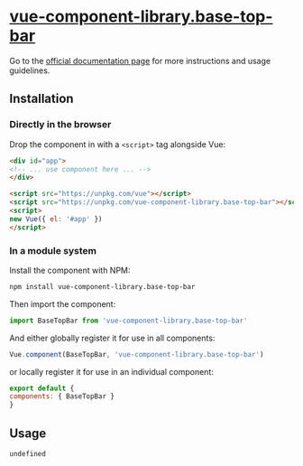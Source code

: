 # [vue-component-library.base-top-bar](https://www.vuecomponentlibrary.com/components/base-top-bar.html)

Go to the [official documentation page](https://www.vuecomponentlibrary.com/components/base-top-bar.html) for more instructions and usage guidelines.

## Installation

### Directly in the browser

Drop the component in with a `<script>` tag alongside Vue:

```html
<div id="app">
<!-- ... use component here ... -->
</div>

<script src="https://unpkg.com/vue"></script>
<script src="https://unpkg.com/vue-component-library.base-top-bar"></script>
<script>
new Vue({ el: '#app' })
</script>
```

### In a module system

Install the component with NPM:

```bash
npm install vue-component-library.base-top-bar
```

Then import the component:

```js
import BaseTopBar from 'vue-component-library.base-top-bar'
```

And either globally register it for use in all components:

```js
Vue.component(BaseTopBar, 'vue-component-library.base-top-bar')
```

or locally register it for use in an individual component:

```js
export default {
components: { BaseTopBar }
}
```

## Usage

```html
undefined
```
